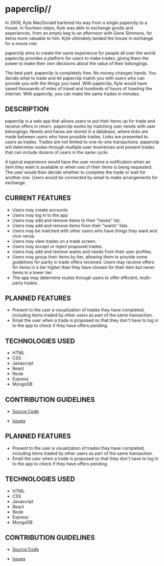 # paperclip//

In 2006, Kyle MacDonald bartered his way from a single paperclip to a house. In fourteen steps, Kyle was able to exchange goods and experiences, from an empty keg to an afternoon with Gene Simmons, for items more valuable to him. Kyle ultimately landed the house in exchange for a movie role.

paperclip aims to create the same experience for people all over the world. paperclip provides a platform for users to make trades, giving them the power to make their own decisions about the value of their belongings.

The best part: paperclip is completely free. No money changes hands. You decide what to trade and let paperclip match you with users who can provide you with the things you need. With paperclip, Kyle would have saved thousands of miles of travel and hundreds of hours of trawling the internet. With paperclip, you can make the same trades in minutes.

## DESCRIPTION

paperclip is a web app that allows users to put their items up for trade and receive offers in return. paperclip works by matching user needs with user belongings. Needs and haves are stored in a database, where links are made between users who have possible trades. Links are presented to users as trades. Trades are not limited to one-to-one transactions. paperclip will determine routes through multiple user inventories and present trades that can include dozens of users in the same cycle.

A typical experience would have the user receive a notification when an item they want is available or when one of their items is being requested. The user would then decide whether to complete the trade or wait for another one. Users would be connected by email to make arrangements for exchange.

## CURRENT FEATURES

- Users may create accounts
- Users may log in to the app
- Users may add and remove items to their "haves" list.
- Users may add and remove items from their "wants" lists.
- Users may be matched with other users who have things they want and vice-versa.
- Users may view trades on a trade screen.
- Users may accept or reject proposed trades.
- Users may add and remove wants and needs from their user profiles.
- Users may group their items by tier, allowing them to provide some guidelines for parity in trade offers received. Users may receive offers for items in a tier higher than they have chosen for their item but never items in a lower tier.
- The app may determine routes through users to offer efficient, multi-party trades.

## PLANNED FEATURES

- Present to the user a visualization of trades they have completed, including items traded by other users as part of the same transaction.
- Email the user when a trade is proposed so that they don't have to log in to the app to check if they have offers pending.

## TECHNOLOGIES USED

- HTML
- CSS
- Javascript
- React
- Node
- Express
- MongoDB

## CONTRIBUTION GUIDELINES

- [Source Code](https://github.com/briansamtrent/paperclip-backend)

- [Issues](https://github.com/briansamtrent/paperclip-backend/issues)

## PLANNED FEATURES

- Present to the user a visualization of trades they have completed, including items traded by other users as part of the same transaction.
- Email the user when a trade is proposed so that they don't have to log in to the app to check if they have offers pending.

## TECHNOLOGIES USED

- HTML
- CSS
- Javascript
- React
- Node
- Express
- MongoDB

## CONTRIBUTION GUIDELINES

- [Source Code](https://github.com/briansamtrent/paperclip-frontend)

- [Issues](https://github.com/briansamtrent/paperclip-frontend/issues)
